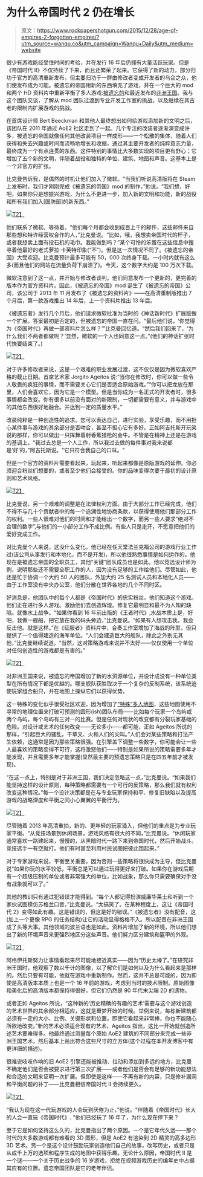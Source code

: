 # 为什么帝国时代 2 仍在增长

> 原文：<https://www.rockpapershotgun.com/2015/12/28/age-of-empires-2-forgotten-empires/?utm_source=wanqu.co&utm_campaign=Wanqu+Daily&utm_medium=website>

很少有游戏能经受住时间的考验，并在发行 16 年后仍拥有大量活跃玩家。但是《帝国时代 II》不仅持续了下来，而且还繁荣了起来。它获得了新的动力，部分归功于官方的高清重新发布，但主要归功于一群由修改者变成开发者的乌合之众，他们使发布成为可能。被遗忘的帝国用新的东西填充了游戏，并在一个巨大的 mod 和两个 HD 资料片中重新平衡了多人游戏:[被遗忘的](https://www.rockpapershotgun.com/tag/age-of-empires-ii-hd-the-forgotten/)和最近发布的[非洲王国](https://www.rockpapershotgun.com/tag/age-of-empires-ii-hd-the-african-kingdoms/)。我与这个团队交谈，了解从 mod 团队过渡到专业开发工作室的挑战，以及继续在其古老的限制内扩展游戏的挑战。

在首席设计师 Bert Beeckman 和其他人最终想出如何给游戏添加新的文明之后，该团队在 2011 年通过 AoE2 社区走到了一起。几个专注的改装者逐渐演变成许多，被遗忘的帝国就像任何其他改装项目一样成形——一个松散的集体，随着人们获得和失去兴趣或时间而流畅地增长和收缩，通过其主要开发者的纯粹意志力量，最终成为一个有点连贯的东西。这件特别的事情比大多数实现的项目更有野心；它增加了五个新的文明，伴随着战役和独特的单位、建筑、地图和声音。这基本上是一个非官方的扩张。

比克曼告诉我，是偶然的时机让他们加入了微软。“当我们听说高清版将在 Steam 上发布时，我们才刚刚完成《被遗忘的帝国》mod 的制作，”他说。“我们想，好吧，如果你只是想振兴游戏，为什么不更进一步，加入新的文明和功能，新的战役和所有我们加入[国防部]的新东西。”

[![](img/89d6db1f12073e80a8929544931723bf.png)T2】](https://www.rockpapershotgun.cimg/15/dec/ageofempires01.jpg)

他们联系了微软。等待着。“他们每个月都会收到成百上千的邮件，这些邮件来自那些想和特许经营权合作的人，”比克曼说。“比如，哦，我想卖帝国时代的杯子，或者我想卖上面有投石机的毛巾。我能做到吗？”某个可怜的笨蛋在这些信息中搜寻着他最好的老式萝拉·卡芙特印象(“不”)。但是这一次情况不同了。《被遗忘的帝国》大受欢迎。比克曼预计最多可能有 50，000 次终身下载。一小时内就有这么多(而且他们的网站在流量负荷下崩溃了)。今天，这个数字大约是 100 万次下载。

微软注意到了这一点，并开始与修改者谈判。他们同意发布一个更新的，更完善的版本作为官方资料片。因此，《被遗忘的帝国》mod 诞生了《被遗忘的帝国》公司，该公司于 2013 年 11 月发布了《被遗忘的资料片》——在高清重制版推出 7 个月后，第一款游戏推出 14 年后，上一个资料片推出 13 年后。

《被遗忘者》发行几个月后，他们请求微软批准为当时的《神话新时代》扩展版做一个扩展。答案最初是否定的，但被遗忘的帝国一直在问。“最后他们说，‘你觉得为《帝国时代》再做一部资料片怎么样？’”比克曼回忆道。“然后我们回来了，‘为什么我们不两者都做呢？’显然，微软的一个人也同意这一点。”(他们的神话扩张时代快要结束了。)

[![](img/60ebea2e7243684ed50b35346e748360.png)T2】](https://www.rockpapershotgun.cimg/15/dec/ageofempires02.jpg)

对于许多修改者来说，这是一个艰难的职业发展过渡，这不仅仅是因为微软喜欢严格的截止日期。首席艺术家 Jorgito Ageitos 说:“当你在修改时，你可以做一些令人敬畏的疯狂的事情，而不需要关心它们是否适合原始游戏。”“你可以把龙放在那里，人们会喜欢它，因为它是一个模型。但是当你成为一名正式的开发者时，很多事情都会改变。你有很多以前没有面对的新限制，一切都需要有意义，并与游戏中的其他东西很好地融合。并达到一定的质量水平。”

改装纯粹是一种创造性的追求。您可以表达自己，进行实验，享受乐趣，而不用担心某件事与游戏的其余部分是否吻合，甚至不担心它有多好。正如阿吉托斯开玩笑说的那样，你可以做出一只挥舞着射香蕉猎枪的金牛。不管是在精神上还是在游戏的基调上。“我过去总是一个人工作，所以我过去做的每件事对我来说都是‘好’的，”阿吉托斯说。"它只符合我自己的口味。"

但是一个官方的资料片需要看起来，玩起来，听起来都像是原版游戏的延伸。你必须迎合粉丝们想要的，或者至少他们会接受的。你的品味变得次要于最初的设计原则和艺术风格。

[![](img/b8d6f6254355a122c2f2eb1b9849abff.png)T2】](https://www.rockpapershotgun.cimg/15/dec/ageofempires03.jpg)

比克曼说，另一个艰难的调整是在法律权利方面。由于大部分工作已经完成，他们不得不与几十个贡献者中的每一个追溯性地协商条款，以获得使用他们那部分工作的权利。一些人很难对他们的时间和才能给出一个数字，而另一些人要求“绝对不合理的数字”,与他们的一小部分工作不成比例。有些人只是走开，不愿意把他们的爱好变成工作。

对比克曼个人来说，这没什么变化。他已经在任天堂法兰克福公司的游戏行业工作过(该公司从事发行和本地化，而不是开发)，所以他很熟悉事情是如何运作的。他现在是被遗忘帝国的全职员工，其他“关键”团队成员也是如此。他以竞选设计师为例，说明那些还不需要全职工作的人，因为没有足够的工作给他们。尽管如此，他还是忙于协调一个大约 50 人的团队，外加大约 25 名测试人员和本地化人员——由于工作室没有中央办公室，他们分散在世界各地的几个不同时区。

好消息是，他团队中的每个人都是《帝国时代》的忠实粉丝。他们知道这个游戏。他们正在进行多人游戏。激励他们去创造辉煌。修复它最明显和最不为人知的缺陷。就像水上战争。“如果你看到 16 年前出版的《王者时代》,水战本质上是，好吧，我做一艘船，把它放在我的码头旁边，”比克曼说。“如果有人想攻击我，我会反击他。就是这样。”在《征服者》资料片中，合奏工作室增加了海战的阵型，但只提供了一个值得建造的海军单位。“人们会建造巨大的舰队，除此之外别无其他，”比克曼继续说道。“当然，这对策略游戏来说并不太好——仅仅使用一个单位对任何创造性的游戏都是有害的。”

[![](img/690f76b904fa6876a65a9309e3d0fd4d.png)T2】](https://www.rockpapershotgun.cimg/15/dec/ageofempires04.jpg)

对非洲王国来说，被遗忘的帝国增加了新的水资源单位，并设计成没有一种单位类型在所有情况下都是优越的。哪支舰队获胜取决于一个复杂的反制系统，该系统迫使玩家组合船只，并在地图上操纵它们以获得优势。

这一特殊的变化似乎很受社区欢迎，因为增加了[“特殊”多人地图](http://www.forgottenempires.net/age-of-empires-ii-hd-dev-blog-7-marco-polo-new-maps)，这些地图使用不寻常的地理位置来打破可预测的圆形(ish)团队布局——比如每个玩家一个岛屿或两个岛屿，每个岛屿有三对一的比赛。但是任何对现状的改变都有分裂玩家基础的危险。对设计或艺术的任何改变——无论多小——都可能，正如 Ageitos 所说的那样，“引起巨大的骚乱，干草叉、火和人们的尖叫。”人们会对某些策略和打法产生依赖，这通常是因为那些策略很强。在引擎盖下调整一些数字，你可能会让一些人最喜欢的策略变得不可行，这将激怒他们——特别是如果所说的策略需要多年才能发现，并且需要多年才能掌握(显然最主要的预遗忘策略只是在四五年前才被发现)。

“在这一点上，特别是对于非洲王国，我们决定忽略这一点，”比克曼说。“如果我们能坚持这样的设计原则，每种策略都需要有一个可行的反策略，那么我们就有权利改变这种情况。”每一个设计决策都是在与专业玩家保持和平、修复旧缺陷以及提高游戏的战略深度和平衡之间小心翼翼的平衡行为。

[![](img/aadd00cc00f3d8af27804d2c14f526fc.png)T2】](https://www.rockpapershotgun.cimg/15/dec/ageofempires05.jpg)

尽管随着 2013 年高清重拍，新的、更年轻的玩家涌入，但他们的重点是为专业玩家平衡。“从竞技场景到休闲场景，游戏风格有很大的不同，”比克曼说。“休闲玩家通常喜欢一路建起来，慢慢的，从黑暗时代一路下来到帝国时代，然后开始战斗。竞技选手一有空就打。他们有时甚至利用村民试图把彼此围起来。”

对于专家游戏来说，平衡至关重要，因为否则一些策略将很快成为主导，但比克曼说“如果你玩的水平较低，平衡总是可以通过玩得更好来打破。如果你在游戏后期有一个超级压制的单位或者非常强大的单位，比如战象，那么你只需要确保对手没有战象就可以了。”

其他的教训只有通过犯错误才能得到。“每个人都记得扮演威廉华莱士和听到一个家伙试图模仿苏格兰口音，”比克曼说。“太搞笑了。在某种程度上，这让《帝国时代 2》变得如此有趣。这是错误的，但这是好的错误。”《被遗忘者》没有配音，这(加上一个更像 RPG 的任务结构)让它的活动显得格格不入。所以配音在非洲王国成了头等大事。其他领域的波兰语也是如此。资料片增加了新的环境，所以他们想出了新的环境声音来更强烈地区分这些声音。他们努力区分建筑和盔甲的外观。

[![](img/aea76d974c9a8716ef24b66a1416aa7e.png)T2】](https://www.rockpapershotgun.cimg/15/dec/ageofempires06.jpg)

阿格伊托斯努力让事情看起来尽可能地接近真实——因为“历史太棒了。”在研究非洲王国时，他观察了数以千计的图像，以了解它们是如何以及为什么看起来是那样的。然后只要有可能，他就在游戏中重新制作。然而，这并不总是可能的，因为即使是高清版本本质上也是一个 16 年前的游戏，考虑到当时的技术限制。原始图像和美化后的高清版本都保持得很好，但它们仍然是 90 年代末尖端 2D 的遗物。

或者正如 Ageitos 所说，“这种新的‘历史精确的有趣的艺术’需要与这个游戏创造的艺术世界的其余部分相适应，这就是噩梦开始的时候。举例来说，每栋新建筑都必须有一定的大小、比例、关键形状和位置，即使它看起来非常棒，你也不能随心所欲地改变。”新的艺术必须适合现有的艺术，Ageitos 指出，这比一开始就创造所述艺术要难得多。他最终通过测量每个原始 AoE2 建筑的不同部分来完成一些非洲王国艺术，然后基本上凿出符合这些尺寸的立方体(这个过程在本开发博客中有更详细的描述)。

很难说吱吱作响的旧 AoE2 引擎还能被推动、拉动和添加到多远的地方，比克曼不确定他们是否会被要求进行第三次扩展——或者他们是否会有足够的新功能想法和合适的文明来证明一次扩展。但即使是这样——不再有新的内容，只是修补漏洞和平衡问题的补丁——比克曼相信帝国时代 II 会持续更久。

[![](img/289996d0c2508d4666dc86adf12959c1.png)T2】](https://www.rockpapershotgun.cimg/15/dec/ageofempires08.jpg)

“我认为现在这一代玩游戏的人会玩到厌倦为止，”他说。"伴随着《帝国时代》长大的人会一直玩《帝国时代》. "他们已经玩了 16 年了，为什么现在停下来？

至于它是如何坚持这么久的，比克曼指出了两个原因。一个是它年代久远——那个时代的大多数游戏都有难看的 3D 图形，但是 AoE2 有渲染到 2D 精灵的高多边形 3D 艺术。另一个是这个设计鼓励玩家创造他们自己的故事，改写历史，或者只是从成千上万的选项和程序生成的地图中获得乐趣。无论什么原因，帝国时代 II 是一个谜——一个关于历史战争的 16 岁游戏，拒绝在视频游戏历史的编年史中占据其应有的位置。遗忘帝国团队是它的老年伴侣。